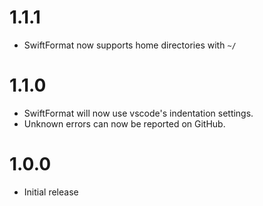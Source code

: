 # 1.1.1

* SwiftFormat now supports home directories with `~/`

# 1.1.0

* SwiftFormat will now use vscode's indentation settings.
* Unknown errors can now be reported on GitHub.

# 1.0.0

* Initial release
